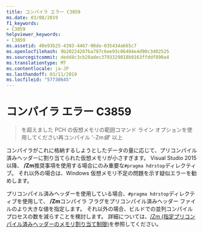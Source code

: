 ```yaml
---
title: コンパイラ エラー C3859
ms.date: 03/08/2019
f1_keywords:
- C3859
helpviewer_keywords:
- C3859
ms.assetid: 40e93b25-4393-4467-90de-035434a665c7
ms.openlocfilehash: 9b20224207ba797c6ee93c06404e4d90c3d02525
ms.sourcegitcommit: dedd4c3cb28adec3793329018b9163ffddf890a4
ms.translationtype: MT
ms.contentlocale: ja-JP
ms.lasthandoff: 03/11/2019
ms.locfileid: "57738645"
---
```

# <a name="compiler-error-c3859"></a>コンパイラ エラー C3859

> を超えました PCH の仮想メモリの範囲コマンド ライン オプションを使用してください再コンパイル '-Zm*値*' 以上

コンパイラがこれに格納するしようとしたデータの量に応じて、プリコンパイル済みヘッダーに割り当てられた仮想メモリが小さすぎます。 Visual Studio 2015 以降、 **/Zm**推奨事項を使用する場合にのみ重要な`#pragma hdrstop`ディレクティブ。 それ以外の場合は、Windows 仮想メモリ不足の問題を示す疑似エラーを勧めします。

プリコンパイル済みヘッダーを使用している場合、`#pragma hdrstop`ディレクティブを使用して、 **/Zm**コンパイラ フラグをプリコンパイル済みヘッダー ファイルのより大きな値を指定します。 それ以外の場合、ビルドでの並列コンパイル プロセスの数を減らすことを検討します。 詳細については、[/Zm (指定プリコンパイル済みヘッダーのメモリ割り当て制限)](../../build/reference/zm-specify-precompiled-header-memory-allocation-limit.md)を参照してください。
